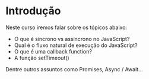 # Introdução 

Neste curso iremos falar sobre os tópicos abaixo:

- O que é síncrono vs assíncrono no JavaScript?
- Qual é o fluxo natural de execução do JavaScript?
- O que é uma callback function?
- A função setTimeout()

Dentre outros assuntos como Promises, Async / Await...